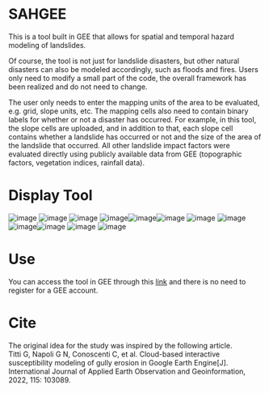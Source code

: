 SAHGEE
===
This is a tool built in GEE that allows for spatial and temporal hazard modeling of landslides.<br>

Of course, the tool is not just for landslide disasters, but other natural disasters can also be modeled accordingly, such as floods and fires. Users only need to modify a small part of the code, the overall framework has been realized and do not need to change.<br>

The user only needs to enter the mapping units of the area to be evaluated, e.g. grid, slope units, etc. The mapping cells also need to contain binary labels for whether or not a disaster has occurred. For example, in this tool, the slope cells are uploaded, and in addition to that, each slope cell contains whether a landslide has occurred or not and the size of the area of the landslide that occurred. All other landslide impact factors were evaluated directly using publicly available data from GEE (topographic factors, vegetation indices, rainfall data).<br>

Display Tool
===
![image](https://github.com/user-attachments/assets/8293fd3e-43ea-4245-83be-b60cbd66287f)
![image](https://github.com/user-attachments/assets/1bdba176-08c2-4a4d-831a-584f9719c3a1)
![image](https://github.com/user-attachments/assets/7d3e4854-4acf-461d-b507-0d17c66bc8c8)
![image](https://github.com/user-attachments/assets/5b142915-e900-41d0-8bb1-0ccf89d78bb6)![image](https://github.com/user-attachments/assets/865f8077-74d2-40a8-bee4-482adc55da8a)![image](https://github.com/user-attachments/assets/f6d14a47-d4b7-41ee-a9d6-7f4656221a05)
![image](https://github.com/user-attachments/assets/db7210ac-c909-4922-abb4-34af8a9f3814)
![image](https://github.com/user-attachments/assets/284a8383-dfaa-49e7-9790-5e18d46c7495)![image](https://github.com/user-attachments/assets/c33fa8e9-612c-46a2-ae5e-3806b76f6198)![image](https://github.com/user-attachments/assets/3231d138-cb69-47c8-91ae-4709429ebafe)
![image](https://github.com/user-attachments/assets/fae051b3-8d00-47d5-a549-79a15edd8fe8)
![image](https://github.com/user-attachments/assets/b80df3ae-7bbe-4127-969b-070c2afae1bb)



Use
===
You can access the tool in GEE through this [link](https://ee-liuhj946.projects.earthengine.app/view/sahgee) and there is no need to register for a GEE account.

Cite
===
The original idea for the study was inspired by the following article.<br>
Titti G, Napoli G N, Conoscenti C, et al. Cloud-based interactive susceptibility modeling of gully erosion in Google Earth Engine[J]. International Journal of Applied Earth Observation and Geoinformation, 2022, 115: 103089.

